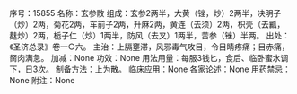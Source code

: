 序号：15855
名称：玄参散
组成：玄参2两半，大黄（锉，炒）2两半，决明子（炒）2两，菊花2两，车前子2两，升麻2两，黄连（去须）2两，枳壳（去瓤，麸炒）2两，栀子仁（炒）1两半，防风（去叉）1两半，苦参（锉）半两。
出处：《圣济总录》卷一○六。
主治：上膈壅滞，风邪毒气攻目，令目睛疼痛；目赤痛，胬肉满急。
加减：None
功效：None
用法用量：每服3钱匕，食后、临卧蜜水调下，日3次。
制备方法：上为散。
临床应用：None
各家论述：None
用药禁忌：None
附注：None
